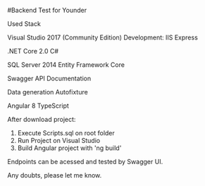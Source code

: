 #Backend Test for Younder
 
Used Stack

Visual Studio 2017 (Community Edition)
Development: IIS Express

.NET Core 2.0
C#

SQL Server 2014
Entity Framework Core

Swagger API Documentation

Data generation Autofixture

Angular 8
TypeScript

After download project:

1. Execute Scripts.sql on root folder
2. Run Project on Visual Studio
3. Build Angular project with 'ng build'

Endpoints can be acessed and tested by Swagger UI. 

Any doubts, please let me know.
